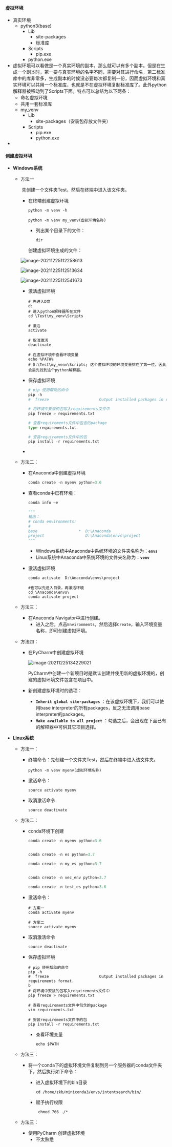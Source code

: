 #### 虚拟环境

- 真实环境
  - python3(base)
    - Lib
      - site-packages
      - 标准库
    - Scripts
      - pip.exe
    - python.exe
- 虚拟环境可以看做是一个真实环境的副本，那么就可以有多个副本。但是在生成一个副本时，第一要与真实环境的名字不同，需要对其进行命名，第二标准库中的库非常多，生成副本的时候没必要每次都复制一份，因而虚拟环境和真实环境可以共用一个标准库，也就是不在虚拟环境复制标准库了。此外python解释器被移动到了Scripts下面。特点可以总结为以下两条：
  - 命名虚拟环境
  - 共用一套标准库
  - my_venv
    - Lib
      - site-packages（安装包存放文件夹）
    - Scripts
      - pip.exe
      - python.exe
- 

#### 创建虚拟环境

- **Windows系统**

  - 方法一

    ​		   先创建一个文件夹Test，然后在终端中进入该文件夹。

    - 在终端创建虚拟环境

      ```shell
      python -m venv -h
      
      python -m venv my_venv(虚拟环境名称)
      ```

      - 列出某个目录下的文件：

        ```shell
        dir 
        ```

      创建虚拟环境生成的文件：

    ![image-20211225112258613](C:\Users\千江映月\AppData\Roaming\Typora\typora-user-images\image-20211225112258613.png)

    ![image-20211225112513634](C:\Users\千江映月\AppData\Roaming\Typora\typora-user-images\image-20211225112513634.png)

    ![image-20211225112541673](C:\Users\千江映月\AppData\Roaming\Typora\typora-user-images\image-20211225112541673.png)

    - 激活虚拟环境

      ```shell
      # 先进入D盘
      d:
      # 进入python解释器所在文件
      cd \Test\my_venv\Scripts
      
      # 激活
      activate
      
      # 取消激活
      deactivate
      
      # 在虚拟环境中查看环境变量
      echo %PATH%
      # D:\Test\my_venv\Scripts; 这个虚拟环境的环境变量排在了第一位，因此会最先找到这个python解释器。
      
      ```

    - 保存虚拟环境

      ```python
      # pip 使用帮助的命令
      pip -h
      #  freeze                      Output installed packages in requirements format.
      
      # 将环境中安装的包写入requirements文件中
      pip freeze > requirements.txt 
      
      # 查看requirements文件中包含的package
      type requirements.txt
      
      # 安装requirements文件中的包
      pip install -r requirements.txt
      ```

      

    - 

  - 方法二：

    - 在Anaconda中创建虚拟环境

      ```python
      conda create -n myenv python=3.6
      
      ```

    - 查看conda中已有环境：

      ```python
      conda info –e
      
      """
      输出：
      # conda environments:
      #
      base                  *  D:\Anaconda
      project                  D:\Anaconda\envs\project
      """
      ```

      - Windows系统中Anaconda中系统环境的文件夹名称为：**`envs`**
      - Linux系统中Anaconda中系统环境的文件夹名称为：**`venv`**

    - 激活虚拟环境

      ```shell
      conda activate  D:\Anaconda\envs\project
      
      #也可以先进入目录，再激活环境
      cd \Anaconda\envs\
      conda activate project
      ```

    

  - 方法三：

    - 在Anaconda Navigator中进行创建。
      - 进入之后，点击`Environments`，然后选择`Create`，输入环境变量名称，即可创建虚拟环境。

  - 方法四：

    - 在PyCharm中创建虚拟环境

      ![image-20211225134229021](C:\Users\千江映月\AppData\Roaming\Typora\typora-user-images\image-20211225134229021.png)

      PyCharm中创建一个新项目时是默认创建并使用新的虚拟环境的，创建的虚拟环境文件包含在项目中。

    - 新创建虚拟环境时的选项：

      - **`Inherit global site-packages`** ：在该虚拟环境下，我们可以使用base interpreter的所有packages，反之无法调用base interpreter的packages。
      - **`Make available to all project`** ：勾选之后，会出现在下面已有的解释器中可供其它项目选择。

- **Linux系统**

  - 方法一：

    - 终端命令：先创建一个文件夹Test，然后在终端中进入该文件夹。

      ```shell
      python -m venv myenv(虚拟环境名称)
      ```

    - 激活命令：

      ```shell
      source activate myenv
      ```

    - 取消激活命令

      ```shell
      source deactivate
      ```

  - 方法二：

    - conda环境下创建

      ```python
      conda create -n myenv python=3.6
      
      
      conda create -n es python=3.7
      
      conda create -n my_es python=3.7
      
      
      conda create -n vec_env python=3.7
      
      conda create -n test_es python=3.6
      ```
  
    - 激活命令：
  
      ```shell
      # 方案一
      conda activate myenv
      
      # 方案二
      source activate myenv
      ```
  
    - 取消激活命令
  
      ```shell
      source deactivate
      ```
  
    - 保存虚拟环境
  
      ```shell
      # pip 使用帮助的命令
      pip -h
      #  freeze                      Output installed packages in requirements format.
      b  
      # 将环境中安装的包写入requirements文件中
      pip freeze > requirements.txt 
      
      # 查看requirements文件中包含的package
      vim requirements.txt
      
      # 安装requirements文件中的包
      pip install -r requirements.txt 
      ```
  
      - 查看环境变量
  
        ```shell
        echo $PATH
        ```
  
        
  
  - 方法三：
  
    - 将一个conda下的虚拟环境文件复制到另一个服务器的conda文件夹下，然后执行如下命令：
  
      - 进入虚拟环境下的bin目录
  
        ```shell
        cd /home/zkb/miniconda3/envs/intentsearch/bin/
        ```
  
        
  
      - 赋予执行权限
  
        ```shell
         chmod 766 ./*
        ```
  
        
  
      
  
      
  
  - 方法三：
  
    - 使用PyCharm 创建虚拟环境
      - 不太熟悉

